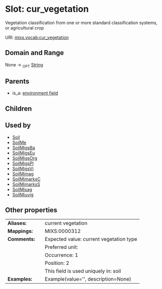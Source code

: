 
# Slot: cur_vegetation


Vegetation classification from one or more standard classification systems, or agricultural crop

URI: [mixs.vocab:cur_vegetation](https://w3id.org/mixs/vocab/cur_vegetation)


## Domain and Range

None ->  <sub>OPT</sub> [String](types/String.md)

## Parents

 *  is_a: [environment field](environment_field.md)

## Children


## Used by

 * [Soil](Soil.md)
 * [SoilMe](SoilMe.md)
 * [SoilMigsBa](SoilMigsBa.md)
 * [SoilMigsEu](SoilMigsEu.md)
 * [SoilMigsOrg](SoilMigsOrg.md)
 * [SoilMigsPl](SoilMigsPl.md)
 * [SoilMigsVi](SoilMigsVi.md)
 * [SoilMimag](SoilMimag.md)
 * [SoilMimarksC](SoilMimarksC.md)
 * [SoilMimarksS](SoilMimarksS.md)
 * [SoilMisag](SoilMisag.md)
 * [SoilMiuvig](SoilMiuvig.md)

## Other properties

|  |  |  |
| --- | --- | --- |
| **Aliases:** | | current vegetation |
| **Mappings:** | | MIXS:0000312 |
| **Comments:** | | Expected value: current vegetation type |
|  | | Preferred unit:  |
|  | | Occurrence: 1 |
|  | | Position: 2 |
|  | | This field is used uniquely in: soil |
| **Examples:** | | Example(value='', description=None) |


